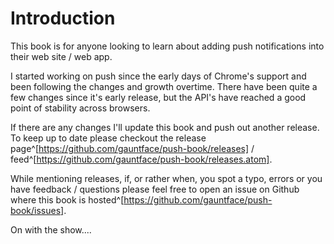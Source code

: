 # Introduction

This book is for anyone looking to learn about adding push notifications into
their web site / web app.

I started working on push since the early days of Chrome's support and been
following the changes and growth overtime. There have been quite a few changes
since it's early release, but the API's have reached a good point of stability
across browsers.

If there are any changes I'll update this book and push out another release.
To keep up to date please checkout the release page^[https://github.com/gauntface/push-book/releases] / feed^[https://github.com/gauntface/push-book/releases.atom].

While mentioning releases, if, or rather when, you spot a typo, errors or
you have feedback / questions please feel free to open an issue on Github
where this book is hosted^[https://github.com/gauntface/push-book/issues].

On with the show....
